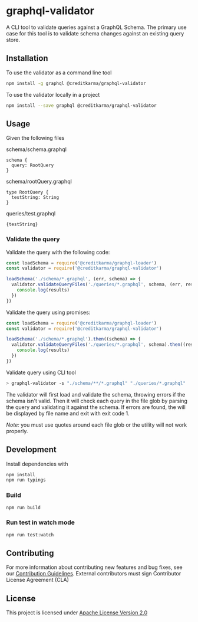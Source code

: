 # graphql-validator

A CLI tool to validate queries against a GraphQL Schema.  The primary use case for this tool is to validate schema changes against an existing query store.

## Installation

To use the validator as a command line tool

```sh
npm install -g graphql @creditkarma/graphql-validator
```

To use the validator locally in a project

```sh
npm install --save graphql @creditkarma/graphql-validator
```

## Usage

Given the following files

schema/schema.graphql

```
schema {
  query: RootQuery
}
```

schema/rootQuery.graphql

```
type RootQuery {
  testString: String
}
```

queries/test.graphql

```
{testString}
```

### Validate the query

Validate the query with the following code:

```js
const loadSchema = require('@creditkarma/graphql-loader')
const validator = require('@creditkarma/graphql-validator')

loadSchema('./schema/*.graphql', (err, schema) => {
  validator.validateQueryFiles('./queries/*.graphql', schema, (err, results) => {
    console.log(results)
  })
})
```

Validate the query using promises:

```js
const loadSchema = require('@creditkarma/graphql-loader')
const validator = require('@creditkarma/graphql-validator')

loadSchema('./schema/*.graphql').then((schema) => {
  validator.validateQueryFiles('./queries/*.graphql', schema).then((results) => {
    console.log(results)
  })
})
```

Validate query using CLI tool

```sh
> graphql-validator -s "./schema/**/*.graphql" "./queries/*.graphql"
```

The validator will first load and validate the schema, throwing errors if the schema isn't valid.  Then it will check each query in the file glob by parsing the query and validating it against the schema.  If errors are found, the will be displayed by file name and exit with exit code 1.

*Note:* you must use quotes around each file glob or the utility will not work properly.

## Development

Install dependencies with

```sh
npm install
npm run typings
```

### Build

```sh
npm run build
```


### Run test in watch mode

```sh
npm run test:watch
```

## Contributing
For more information about contributing new features and bug fixes, see our [Contribution Guidelines](https://github.com/creditkarma/CONTRIBUTING.md).
External contributors must sign Contributor License Agreement (CLA)

## License
This project is licensed under [Apache License Version 2.0](./LICENSE)
